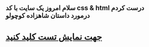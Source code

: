 ## سلام امروز یک سایت با کد css & html درست کردم درمورد داستان شاهزاده کوچولو 
<h1><a href="https://testforsite9182.netlify.app/">جهت نمایش تست کلید کنید</a></h1>
